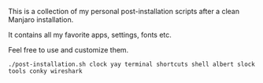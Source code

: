 This is a collection of my personal post-installation scripts after a clean Manjaro installation.

It contains all my favorite apps, settings, fonts etc.

Feel free to use and customize them.

```
./post-installation.sh clock yay terminal shortcuts shell albert slock tools conky wireshark
```
